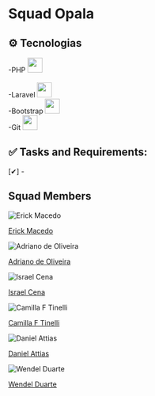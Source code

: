 # Squad Opala 


## ⚙️ Tecnologias

-PHP <img height=30 src="https://cdn.jsdelivr.net/gh/devicons/devicon/icons/php/php-original.svg" /><br>     
-Laravel <img height=30 src="https://cdn.jsdelivr.net/gh/devicons/devicon/icons/laravel/laravel-plain.svg" /> <br>
-Bootstrap <img height=30 src="https://cdn.jsdelivr.net/gh/devicons/devicon/icons/bootstrap/bootstrap-original.svg" /> <br>
-Git <img height=30 src="https://cdn.jsdelivr.net/gh/devicons/devicon/icons/git/git-plain.svg" /> <br>

## ✅ Tasks and Requirements:

[✔] -

## Squad Members

![Erick Macedo](https://user-images.githubusercontent.com/105465397/177873630-33b7d350-8709-4376-b7b9-7a1c286bfb02.png)

[Erick Macedo](https://github.com/adrianoarch)

![Adriano de Oliveira](https://user-images.githubusercontent.com/105465397/177875129-710a8392-de8f-4a23-9977-ef66d47a9dfd.png)

[Adriano de Oliveira](https://github.com/adrianoarch)

![Israel Cena](https://user-images.githubusercontent.com/105465397/177875715-8b103751-f006-4f44-9ac7-5f97ad3c9e1b.png)

[Israel Cena](https://github.com/israelcena)

![Camilla F Tinelli](https://user-images.githubusercontent.com/105465397/177876099-8c1ee54f-92cf-4e23-8245-c3b61bf70341.png)

[Camilla F Tinelli](https://github.com/camilaftin)

![Daniel Attias](https://user-images.githubusercontent.com/105465397/177876591-e204fd27-ce4b-4dc6-93d4-a43ddcb945b7.png)

[Daniel Attias](https://github.com/attiasdan)

![Wendel Duarte](https://user-images.githubusercontent.com/105465397/177876937-36faa56f-28c6-4306-929b-f883dc275798.png)

[Wendel Duarte](https://github.com/Wendeldev87)
